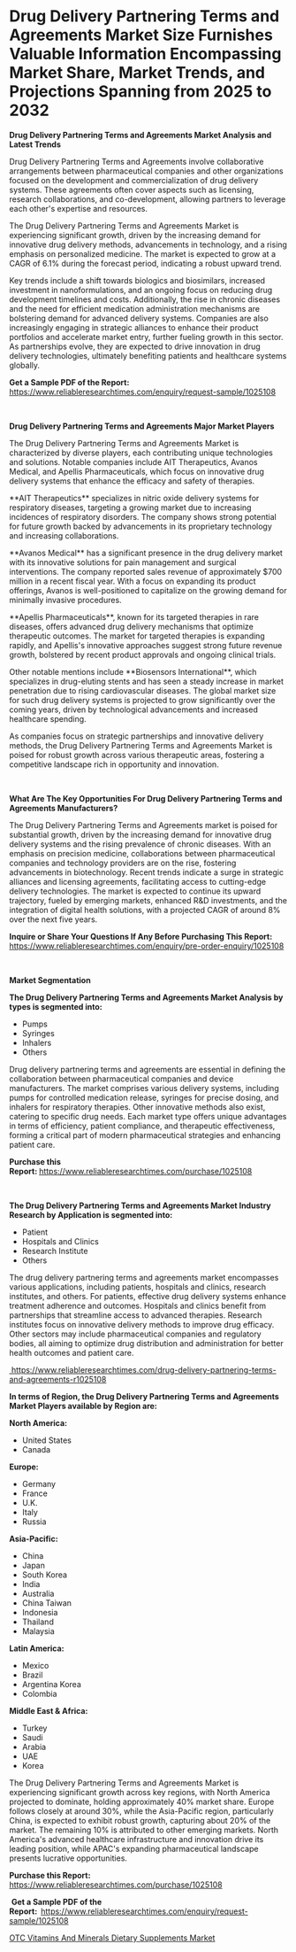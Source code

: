 <p><h1>Drug Delivery Partnering Terms and Agreements Market Size Furnishes Valuable Information Encompassing Market Share, Market Trends, and Projections Spanning from 2025 to 2032</h1></p><p><strong>Drug Delivery Partnering Terms and Agreements Market Analysis and Latest Trends</strong></p>
<p><p>Drug Delivery Partnering Terms and Agreements involve collaborative arrangements between pharmaceutical companies and other organizations focused on the development and commercialization of drug delivery systems. These agreements often cover aspects such as licensing, research collaborations, and co-development, allowing partners to leverage each other's expertise and resources. </p><p>The Drug Delivery Partnering Terms and Agreements Market is experiencing significant growth, driven by the increasing demand for innovative drug delivery methods, advancements in technology, and a rising emphasis on personalized medicine. The market is expected to grow at a CAGR of 6.1% during the forecast period, indicating a robust upward trend. </p><p>Key trends include a shift towards biologics and biosimilars, increased investment in nanoformulations, and an ongoing focus on reducing drug development timelines and costs. Additionally, the rise in chronic diseases and the need for efficient medication administration mechanisms are bolstering demand for advanced delivery systems. Companies are also increasingly engaging in strategic alliances to enhance their product portfolios and accelerate market entry, further fueling growth in this sector. As partnerships evolve, they are expected to drive innovation in drug delivery technologies, ultimately benefiting patients and healthcare systems globally.</p></p>
<p><strong>Get a Sample PDF of the Report:&nbsp;</strong> <a href="https://www.reliableresearchtimes.com/enquiry/request-sample/1025108?utm_campaign=2275&utm_medium=2&utm_source=Github&utm_content=ia&utm_term=07032025&utm_id=drug-delivery-partnering-terms-and-agreements">https://www.reliableresearchtimes.com/enquiry/request-sample/1025108</a></p>
<p>&nbsp;</p>
<p><strong>Drug Delivery Partnering Terms and Agreements Major Market Players</strong></p>
<p><p>The Drug Delivery Partnering Terms and Agreements Market is characterized by diverse players, each contributing unique technologies and solutions. Notable companies include AIT Therapeutics, Avanos Medical, and Apellis Pharmaceuticals, which focus on innovative drug delivery systems that enhance the efficacy and safety of therapies.</p><p>**AIT Therapeutics** specializes in nitric oxide delivery systems for respiratory diseases, targeting a growing market due to increasing incidences of respiratory disorders. The company shows strong potential for future growth backed by advancements in its proprietary technology and increasing collaborations.</p><p>**Avanos Medical** has a significant presence in the drug delivery market with its innovative solutions for pain management and surgical interventions. The company reported sales revenue of approximately $700 million in a recent fiscal year. With a focus on expanding its product offerings, Avanos is well-positioned to capitalize on the growing demand for minimally invasive procedures.</p><p>**Apellis Pharmaceuticals**, known for its targeted therapies in rare diseases, offers advanced drug delivery mechanisms that optimize therapeutic outcomes. The market for targeted therapies is expanding rapidly, and Apellis's innovative approaches suggest strong future revenue growth, bolstered by recent product approvals and ongoing clinical trials.</p><p>Other notable mentions include **Biosensors International**, which specializes in drug-eluting stents and has seen a steady increase in market penetration due to rising cardiovascular diseases. The global market size for such drug delivery systems is projected to grow significantly over the coming years, driven by technological advancements and increased healthcare spending.</p><p>As companies focus on strategic partnerships and innovative delivery methods, the Drug Delivery Partnering Terms and Agreements Market is poised for robust growth across various therapeutic areas, fostering a competitive landscape rich in opportunity and innovation.</p></p>
<p>&nbsp;</p>
<p><strong>What Are The Key Opportunities For Drug Delivery Partnering Terms and Agreements Manufacturers?</strong></p>
<p><p>The Drug Delivery Partnering Terms and Agreements market is poised for substantial growth, driven by the increasing demand for innovative drug delivery systems and the rising prevalence of chronic diseases. With an emphasis on precision medicine, collaborations between pharmaceutical companies and technology providers are on the rise, fostering advancements in biotechnology. Recent trends indicate a surge in strategic alliances and licensing agreements, facilitating access to cutting-edge delivery technologies. The market is expected to continue its upward trajectory, fueled by emerging markets, enhanced R&D investments, and the integration of digital health solutions, with a projected CAGR of around 8% over the next five years.</p></p>
<p><strong>Inquire or Share Your Questions If Any Before Purchasing This Report:</strong> <a href="https://www.reliableresearchtimes.com/enquiry/pre-order-enquiry/1025108?utm_campaign=2275&utm_medium=2&utm_source=Github&utm_content=ia&utm_term=07032025&utm_id=drug-delivery-partnering-terms-and-agreements">https://www.reliableresearchtimes.com/enquiry/pre-order-enquiry/1025108</a></p>
<p>&nbsp;</p>
<p><strong>Market Segmentation</strong></p>
<p><strong>The Drug Delivery Partnering Terms and Agreements Market Analysis by types is segmented into:</strong></p>
<p><ul><li>Pumps</li><li>Syringes</li><li>Inhalers</li><li>Others</li></ul></p>
<p><p>Drug delivery partnering terms and agreements are essential in defining the collaboration between pharmaceutical companies and device manufacturers. The market comprises various delivery systems, including pumps for controlled medication release, syringes for precise dosing, and inhalers for respiratory therapies. Other innovative methods also exist, catering to specific drug needs. Each market type offers unique advantages in terms of efficiency, patient compliance, and therapeutic effectiveness, forming a critical part of modern pharmaceutical strategies and enhancing patient care.</p></p>
<p><strong>Purchase this Report:&nbsp;</strong><a href="https://www.reliableresearchtimes.com/purchase/1025108?utm_campaign=2275&utm_medium=2&utm_source=Github&utm_content=ia&utm_term=07032025&utm_id=drug-delivery-partnering-terms-and-agreements">https://www.reliableresearchtimes.com/purchase/1025108</a></p>
<p>&nbsp;</p>
<p><strong>The Drug Delivery Partnering Terms and Agreements Market Industry Research by Application is segmented into:</strong></p>
<p><ul><li>Patient</li><li>Hospitals and Clinics</li><li>Research Institute</li><li>Others</li></ul></p>
<p><p>The drug delivery partnering terms and agreements market encompasses various applications, including patients, hospitals and clinics, research institutes, and others. For patients, effective drug delivery systems enhance treatment adherence and outcomes. Hospitals and clinics benefit from partnerships that streamline access to advanced therapies. Research institutes focus on innovative delivery methods to improve drug efficacy. Other sectors may include pharmaceutical companies and regulatory bodies, all aiming to optimize drug distribution and administration for better health outcomes and patient care.</p></p>
<p><a href="https://www.reliableresearchtimes.com/drug-delivery-partnering-terms-and-agreements-r1025108?utm_campaign=2275&utm_medium=2&utm_source=Github&utm_content=ia&utm_term=07032025&utm_id=drug-delivery-partnering-terms-and-agreements">&nbsp;https://www.reliableresearchtimes.com/drug-delivery-partnering-terms-and-agreements-r1025108</a></p>
<p><strong>In terms of Region, the Drug Delivery Partnering Terms and Agreements Market Players available by Region are:</strong></p>
<p>
    <p> <strong> North America: </strong>
        <ul>
            <li>United States</li>
            <li>Canada</li>
        </ul>
        </p> 
    <p> <strong> Europe: </strong>
        <ul>
            <li>Germany</li>
            <li>France</li>
            <li>U.K.</li>
            <li>Italy</li>
            <li>Russia</li>
        </ul>
        </p> 
    <p> <strong> Asia-Pacific: </strong>
        <ul>
            <li>China</li>
            <li>Japan</li>
            <li>South Korea</li>
            <li>India</li>
            <li>Australia</li>
            <li>China Taiwan</li>
            <li>Indonesia</li>
            <li>Thailand</li>
            <li>Malaysia</li>
        </ul>
        </p> 
    <p> <strong> Latin America: </strong>
        <ul>
            <li>Mexico</li>
            <li>Brazil</li>
            <li>Argentina Korea</li>
            <li>Colombia</li>
        </ul>
        </p> 
    <p> <strong> Middle East & Africa: </strong>
        <ul>
            <li>Turkey</li>
            <li>Saudi</li>
            <li>Arabia</li>
            <li>UAE</li>
            <li>Korea</li>
        </ul>
    </p>
    </p>
<p><p>The Drug Delivery Partnering Terms and Agreements Market is experiencing significant growth across key regions, with North America projected to dominate, holding approximately 40% market share. Europe follows closely at around 30%, while the Asia-Pacific region, particularly China, is expected to exhibit robust growth, capturing about 20% of the market. The remaining 10% is attributed to other emerging markets. North America's advanced healthcare infrastructure and innovation drive its leading position, while APAC's expanding pharmaceutical landscape presents lucrative opportunities.</p></p>
<p><strong>Purchase this Report: </strong><a href="https://www.reliableresearchtimes.com/purchase/1025108?utm_campaign=2275&utm_medium=2&utm_source=Github&utm_content=ia&utm_term=07032025&utm_id=drug-delivery-partnering-terms-and-agreements">https://www.reliableresearchtimes.com/purchase/1025108</a></p>
<p>&nbsp;<strong>Get a Sample PDF of the Report:&nbsp;&nbsp;</strong><a href="https://www.reliableresearchtimes.com/enquiry/request-sample/1025108?utm_campaign=2275&utm_medium=2&utm_source=Github&utm_content=ia&utm_term=07032025&utm_id=drug-delivery-partnering-terms-and-agreements">https://www.reliableresearchtimes.com/enquiry/request-sample/1025108</a></p>
<p><strong></strong></p>
<p><p><a href="https://github.com/joannesouthgate/Market-Research-Report-List-5/blob/main/otc-vitamins-and-minerals-dietary-supplements-market.md?utm_campaign=2275&utm_medium=2&utm_source=Github&utm_content=ia&utm_term=07032025&utm_id=drug-delivery-partnering-terms-and-agreements">OTC Vitamins And Minerals Dietary Supplements Market</a></p></p>